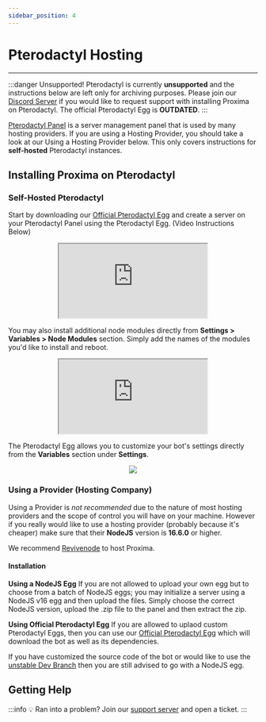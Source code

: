 ```yaml
---
sidebar_position: 4
---
```


# Pterodactyl Hosting

---



:::danger Unsupported!
Pterodactyl is currently **unsupported** and the instructions below are left only for archiving purposes. Please join our [Discord Server](/discord) if you would like to request support with installing Proxima on Pterodactyl. The official Pterodactyl Egg is __OUTDATED__.
:::

[Pterodactyl Panel](https://pterodactyl.io/) is a server management panel that is used by many hosting providers.
If you are using a Hosting Provider, you should take a look at our Using a Hosting Provider below. This only covers instructions for **self-hosted** Pterodactyl instances.

## Installing Proxima on Pterodactyl

### Self-Hosted Pterodactyl
Start by downloading our [Official Pterodactyl Egg](/) and create a server on your Pterodactyl Panel using the Pterodactyl Egg. (Video Instructions Below)

<figure  class="mdx-video" markdown>
  <div align="center" class="mdx-video__inner">
    <iframe src="https://i.zorino.in/ZLXmsedge_Q4FbuWKa1a.mp4" allowfullscreen></iframe>
  </div>
</figure>

You may also install additional node modules directly from **Settings > Variables > Node Modules** section. Simply add the names of the modules you'd like to install and reboot.
<figure  class="mdx-video" markdown>
  <div align="center" class="mdx-video__inner">
    <iframe src="https://i.zorino.in/ESJmsedge_uhfR8DiFF6.mp4" allowfullscreen></iframe>
  </div>
</figure>


The Pterodactyl Egg allows you to customize your bot's settings directly from the **Variables** section under **Settings**.
<figure>
  <div align="center">
    <img src="https://i.zorino.in/KGTmsedge_g5opAI43OX.png"></img>
  </div>
</figure>

### Using a Provider (Hosting Company)

Using a Provider is _not recommended_ due to the nature of most hosting providers and the scope of control you will have on your machine. However if you really would like to use a hosting provider (probably because it's cheaper) make sure that their **NodeJS** version is **16.6.0** or higher.

We recommend [Revivenode](https://revivenode.com/discord.html) to host Proxima.

#### Installation

**Using a NodeJS Egg**
If you are not allowed to upload your own egg but to choose from a batch of NodeJS eggs; you may initialize a server using a NodeJS v16 egg and then upload the files. Simply choose the correct NodeJS version, upload the .zip file to the panel and then extract the zip.

**Using Official Pterodactyl Egg**
If you are allowed to uplaod custom Pterodactyl Eggs, then you can use our [Official Pterodactyl Egg](/) which will download the bot as well as its dependencies.

If you have customized the source code of the bot or would like to use the [unstable Dev Branch](/) then you are still advised to go with a NodeJS egg.

## Getting Help
:::info 💡 Ran into a problem?
Join our [support server](https://neushore.dev/discord) and open a ticket.
:::